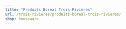 ```yaml
---
title: "Produits Boréal Trois-Rivières"
url: /trois-rivieres/produits-boreal-trois-rivieres/
shop: houseware
---
```

